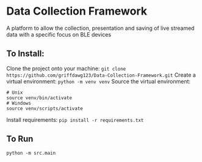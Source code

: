 # Data Collection Framework
 A platform to allow the collection, presentation and saving of live streamed data with a specific focus on BLE devices

## To Install:
Clone the project onto your machine:
`git clone https://github.com/griffdawg123/Data-Collection-Framework.git`
Create a virtual environment:
`python -m venv venv`
Source the virtual environment:
```
# Unix
source venv/bin/activate
# Windows
source venv/scripts/activate
```
Install requirements:
`pip install -r requirements.txt`

## To Run
`python -m src.main`
